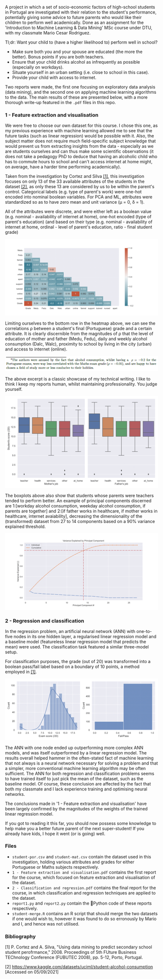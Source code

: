 A project in which a set of socio-economic factors of high-school students in Portugal are investigated with their relation to the student's performance, potentially giving some advice to future parents who would like their children to perform well academically. Done as an assignment for the 'Introduction to Machine Learning & Data Mining' MSc course under DTU, with my classmate Mario Cesar Rodriguez.

Tl;dr: Want your child to (have a higher likelihood to) perform well in school?
- Make sure both you and your spouse are educated (the more the better). Bonus points if you are both teachers. 
- Ensure that your child drinks alcohol as infrequently as possible (especially on workdays). 
- Situate yourself in an urban setting (i.e. close to school in this case).
- Provide your child with access to internet.

Two reports were made, the first one focusing on exploratory data analysis (data mining), and the second one on applying machine learning algorithms to the data. The main results of these are presented below, with a more thorough write-up featured in the `.pdf` files in this repo.

### 1 - Feature extraction and visualisation
We were free to choose our own dataset for this course. I chose this one, as my previous experience with machine learning allowed me to see that the future tasks (such as linear regression) would be possible with it. Also, the subject matter does not require much field-specific subject knowledge that would prevent us from extracting insights from the data - especially as we are students ourselves and can thus make some scientific observations (it does not take a pedagogy PhD to deduce that having an alcoholic child who has to commute hours to school and can't access internet at home might, on average, have a harder time performing academically).

Taken from the investigation by Cortez and Silva [[1]](#1), this investigation focuses on only 13 of the 33 available attributes of the students in the dataset [[2]](#2), as only these 13 are considered by us to be within the parent's control. Categorical labels (e.g. type of parent's work) were one-hot encoded into nominal boolean variables. For PCA and ML, attributes were standardized so as to have zero mean and unit variance (μ = 0, δ = 1).

All of the attributes were discrete, and were either left as a boolean value (e.g. nominal - availability of internet at home), one-hot encoded (type of parent's education)  (and based on their type (e.g. nominal - availability of internet at home, ordinal - level of parent's education, ratio - final student grade)

<img src="plots/correlation_heatmap-1.png" alt="Correlation heatmap">

Limiting ourselves to the bottom row in the heatmap above, we can see the correlations ρ between a student's final (Portuguese) grade and a certain attribute. It is clearly discernible from the magnitudes of ρ that the level of education of mother and father (Medu, Fedu), daily and weekly alcohol consumption (Dalc, Walc), proximity to school by living in the city (urban) and access to internet (online).

<img src="plots/alcohol_observation.png" alt="Funny excerpt from Report 1">

The above excerpt is a classic showcase of my technical writing. I like to think I keep my reports human, whilst maintaining professionality. You judge yourself.

<img src="plots/parents_job-1.png" alt="Parents job boxplots">

The boxplots above also show that students whose parents were teachers tended to perform better. An example of principal components discerned are 1:[workday alcohol consumption, weekday alcohol consumption, if parents are together] and 2:[if father works in healthcare, if mother works in healthcare, internet avaiability], decreasing the dimensionality of the (transformed) dataset from 27 to 14 components based on a 90% variance explained threshold.

<img src="plots/pca_ve-1.png" alt="PCA variance explained.">


### 2 - Regression and classification

In the regression problem, an artificial neural network (ANN) with one-to-five nodes in its one hidden layer, a regularised linear regression model and a baseline model (featureless linear regression model that predicts the mean) were used. The classification task featured a similar three-model setup.

For classification purposes, the grade (out of 20) was transformed into a boolean pass/fail label based on a boundary of 10 points, a method employed in [[1]](#1). 

<img src="plots/grades_distro-1.png" alt="Grades distribution">

The ANN with one node ended up outperforming more complex ANN models, and was itself outperformed by a linear regression model. The results overall helped hammer in the often-stated fact of machine learning that not always is a neural network necessary for solving a problem and that a simpler, more conventional machine learning algorithm may be often sufficient. The ANN for both regression and classification problems seems to have trained itself to just pick the mean of the dataset, such as the baseline model. Of course, these conclusion are affected by the fact that both my classmate and I lack experience training and optimising neural networks. 

The conclusions made in '1 - Feature extraction and visualisation' have been largely confirmed by the magnitudes of the weights of the trained linear regression model.

If you got to reading it this far, you should now possess some knowledge to help make you a better future parent of the next super-student! If you already have kids, I hope it went (or is going) well.

### Files
- `student-por.csv` and `student-mat.csv` contain the dataset used in this investigation, holding various attributes and grades for either Portuguese or Maths subjects respectively.  
- `1 - Feature extraction and visualisation.pdf` contains the first report for the course, which focused on feature extraction and visualisation of the dataset.
- `2 - Classification and regression.pdf` contains the final report for the course, in which classification and regression techniques are applied to the dataset.
- `report1.py` and `report2.py` contain the :snake:Python code of these reports respectively.
- `student-merge.R` contains an R script that should merge the two datasets if one would wish to, however it was found to do so erronously by Mario and I, and hence was not utilised.

### Bibliography
<a id="1">[1]</a>
P. Cortez and A. Silva, "Using data mining to predict secondary school student perofrmance," 2008. Proceedings of 5th FUture Business TEChnology Conference (FUBUTEC 2008), pp. 5-12, Porto, Portugal.

<a id="2">[2]</a>
https://www.kaggle.com/datasets/uciml/student-alcohol-consumption [Accessed on 05/09/2021]
